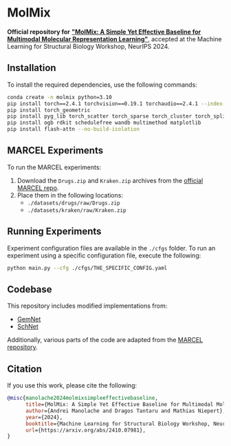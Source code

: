 # MolMix

**Official repository for** [**"MolMix: A Simple Yet Effective Baseline for Multimodal Molecular Representation Learning"**](https://arxiv.org/abs/2410.07981), accepted at the Machine Learning for Structural Biology Workshop, NeurIPS 2024.

## Installation

To install the required dependencies, use the following commands:

```bash
conda create -n molmix python=3.10
pip install torch==2.4.1 torchvision==0.19.1 torchaudio==2.4.1 --index-url https://download.pytorch.org/whl/cu118
pip install torch_geometric
pip install pyg_lib torch_scatter torch_sparse torch_cluster torch_spline_conv -f https://data.pyg.org/whl/torch-2.4.0+cu118.html
pip install ogb rdkit schedulefree wandb multimethod matplotlib
pip install flash-attn --no-build-isolation
```

## MARCEL Experiments

To run the MARCEL experiments:

1. Download the `Drugs.zip` and `Kraken.zip` archives from the [official MARCEL repo](https://github.com/SXKDZ/MARCEL).
2. Place them in the following locations:
   - `./datasets/drugs/raw/Drugs.zip`
   - `./datasets/kraken/raw/Kraken.zip`

## Running Experiments

Experiment configuration files are available in the `./cfgs` folder. To run an experiment using a specific configuration file, execute the following:

```bash
python main.py --cfg ./cfgs/THE_SPECIFIC_CONFIG.yaml
```

## Codebase

This repository includes modified implementations from:
- [GemNet](https://github.com/TUM-DAML/gemnet_pytorch)
- [SchNet](https://github.com/atomistic-machine-learning/SchNet)

Additionally, various parts of the code are adapted from the [MARCEL repository](https://github.com/SXKDZ/MARCEL).

## Citation

If you use this work, please cite the following:

```bibtex
@misc{manolache2024molmixsimpleeffectivebaseline,
      title={MolMix: A Simple Yet Effective Baseline for Multimodal Molecular Representation Learning}, 
      author={Andrei Manolache and Dragos Tantaru and Mathias Niepert},
      year={2024},
      booktitle={Machine Learning for Structural Biology Workshop, NeurIPS 2024},
      url={https://arxiv.org/abs/2410.07981}, 
}
```
